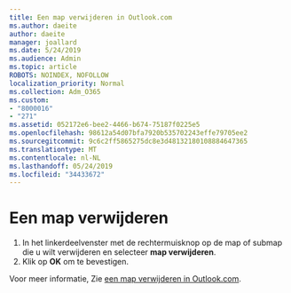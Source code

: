 ```yaml
---
title: Een map verwijderen in Outlook.com
ms.author: daeite
author: daeite
manager: joallard
ms.date: 5/24/2019
ms.audience: Admin
ms.topic: article
ROBOTS: NOINDEX, NOFOLLOW
localization_priority: Normal
ms.collection: Adm_O365
ms.custom:
- "8000016"
- "271"
ms.assetid: 052172e6-bee2-4466-b674-75187f0225e5
ms.openlocfilehash: 98612a54d07bfa7920b535702243effe79705ee2
ms.sourcegitcommit: 9c6c2ff5865275dc8e3d48132180108884647365
ms.translationtype: MT
ms.contentlocale: nl-NL
ms.lasthandoff: 05/24/2019
ms.locfileid: "34433672"
---
```

# <a name="delete-a-folder"></a>Een map verwijderen

1. In het linkerdeelvenster met de rechtermuisknop op de map of submap die u wilt verwijderen en selecteer **map verwijderen**.
2. Klik op **OK** om te bevestigen.

Voor meer informatie, Zie [een map verwijderen in Outlook.com](https://go.microsoft.com/fwlink/p/?linkid=873134).